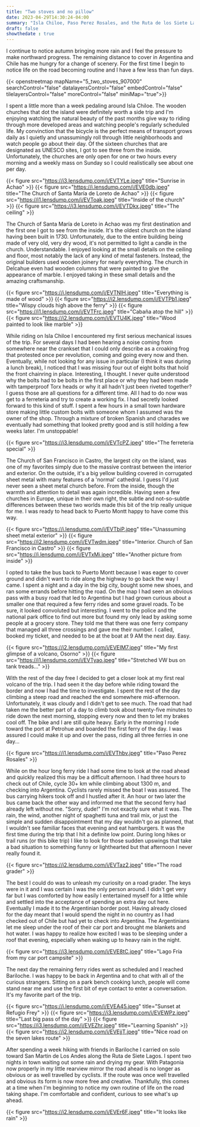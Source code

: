 ```yaml
---
title: "Two stoves and no pillow"
date: 2023-04-29T14:30:24-04:00
summary: "Isla Chiloe, Paso Perez Rosales, and the Ruta de los Siete Lagos"
draft: false
showthedate : true
---
```


I continue to notice autumn bringing more rain and I feel the pressure to make northward progress. The remaining distance to cover in Argentina and Chile has me hungry for a change of scenery. For the first time I begin to notice life on the road becoming routine and I have a few less than fun days.

{{< openstreetmap mapName="5_two_stoves_907000"  searchControl="false" datalayersControl="false" embedControl="false" tilelayersControl="false" moreControl="false" miniMap="true">}}

I spent a little more than a week pedaling around Isla Chiloe. The wooden churches that dot the island were definitely worth a side trip and I'm enjoying watching the natural beauty of the past months give way to riding through more developed areas and watching people's regularly scheduled life. My convinction that the bicycle is the perfect means of transport grows daily as I quietly and unassumingly roll through little neighborhoods and watch people go about their day. Of the sixteen churches that are designated as UNESCO sites, I got to see three from the inside. Unfortunately, the churches are only open for one or two hours every morning and a weekly mass on Sunday so I could realistically see about one per day.

{{< figure src="https://i3.lensdump.com/i/EVTYLe.jpeg" title="Sunrise in Achao" >}}
{{< figure src="https://i.lensdump.com/i/EVE0db.jpeg" title="The Church of Santa María de Loreto de Achao" >}}
{{< figure src="https://i1.lensdump.com/i/EVToak.jpeg" title="Inside of the church" >}}
{{< figure src="https://i3.lensdump.com/i/EVTDkx.jpeg" title="The ceiling" >}}

The Church of Santa María de Loreto in Achao was my first destination and the first one I got to see from the inside. It's the oldest church on the island having been built in 1730. Unfortunately, due to the entire building being made of very old, very dry wood, it's not permitted to light a candle in the church. Understandable. I enjoyed looking at the small details on the ceiling and floor, most notably the lack of any kind of metal fasteners. Instead, the original builders used wooden joinery for nearly everything. The church in Delcahue even had wooden columns that were painted to give the appearance of marble. I enjoyed taking in these small details and the amazing craftsmanship. 

{{< figure src="https://i.lensdump.com/i/EVTNlH.jpeg" title="Everything is made of wood" >}}
{{< figure src="https://i2.lensdump.com/i/EVTPb1.jpeg" title="Wispy clouds high above the ferry" >}}
{{< figure src="https://i1.lensdump.com/i/EVTFrc.jpeg" title="Cabaña atop the hill" >}}
{{< figure src="https://i2.lensdump.com/i/EVTU4K.jpeg" title="Wood painted to look like marble" >}}

While riding on Isla Chiloe I encountered my first serious mechanical issues of the trip. For several days I had been hearing a noise coming from somewhere near the crankset that I could only describe as a croaking frog that protested once per revolution, coming and going every now and then. Eventually, while not looking for any issue in particular (I think it was during a lunch break), I noticed that I was missing four out of eight bolts that hold the front chainring in place. Interesting, I thought. I never quite understood why the bolts had to be bolts in the first place or why they had been made with tamperproof Torx heads or why it all hadn't just been riveted together? I guess those are all questions for a different time. All I had to do now was get to a ferreteria and try to create a working fix. I had secretly looked forward to this kind of stuff. I spent a few hours in a small town hardware store making little custom bolts with someone whom I assumed was the owner of the shop. Through a mixture of broken Spanish and charades we eventually had something that looked pretty good and is still holding a few weeks later. I'm unstoppable!

{{< figure src="https://i3.lensdump.com/i/EVTcPZ.jpeg" title="The ferreteria special" >}}

The Church of San Francisco in Castro, the largest city on the island, was one of my favorites simply due to the massive contrast between the interior and exterior. On the outside, it's a big yellow building covered in corrugated sheet metal with many features of a 'normal' cathedral. I guess I'd just never seen a sheet metal church before. From the inside, though the warmth and attention to detail was again incredible. Having seen a few churches in Europe, unique in their own right, the subtle and not-so-subtle differences between these two worlds made this bit of the trip really unique for me. I was ready to head back to Puerto Montt happy to have come this way.  

{{< figure src="https://i.lensdump.com/i/EVTbiP.jpeg" title="Unassuming sheet metal exterior" >}}
{{< figure src="https://i2.lensdump.com/i/EVTwdm.jpeg" title="Interior. Church of San Francisco in Castro" >}}
{{< figure src="https://i.lensdump.com/i/EVTxMi.jpeg" title="Another picture from inside" >}}

I opted to take the bus back to Puerto Montt because I was eager to cover ground and didn't want to ride along the highway to go back the way I came. I spent a night and a day in the big city, bought some new shoes, and ran some errands before hitting the road. On the map I had seen an obvious pass with a busy road that led to Argentina but I had grown curious about a smaller one that required a few ferry rides and some gravel roads. To be sure, it looked convoluted but interesting. I went to the police and the national park office to find out more but found my only lead by asking some people at a grocery store. They told me that there was one ferry company that managed all three crossings and gave me their number. I called, booked my ticket, and needed to be at the boat at 9 AM the next day. Easy. 

{{< figure src="https://i2.lensdump.com/i/EVEIM7.jpeg" title="My first glimpse of a volcano, Osorno" >}}
{{< figure src="https://i1.lensdump.com/i/EVTyao.jpeg" title="Stretched VW bus on tank treads..." >}}

With the rest of the day free I decided to get a closer look at my first real volcano of the trip. I had seen it the day before while riding toward the border and now I had the time to investigate. I spent the rest of the day climbing a steep road and reached the end somewhere mid-afternoon. Unfortunately, it was cloudy and I didn't get to see much. The road that had taken me the better part of a day to climb took about twenty-five minutes to ride down the next morning, stopping every now and then to let my brakes cool off. The bike and I are still quite heavy. Early in the morning I rode toward the port at Petrohue and boarded the first ferry of the day. I was assured I could make it up and over the pass, riding all three ferries in one day...

{{< figure src="https://i1.lensdump.com/i/EVThbv.jpeg" title="Paso Perez Rosales" >}}

While on the hour long ferry ride I had some time to look at the road ahead and quickly realized this may be a difficult afternoon. I had three hours to check out of Chile, cycle 30+ km while climbing about 1300 m, and checking into Argentina. Cyclists rarely missed the boat I was assured. The bus carrying hikers took off and I hustled after it. An hour or two later the bus came back the other way and informed me that the second ferry had already left without me. "Sorry, dude!" I'm not exactly sure what it was. The rain, the wind, another night of spaghetti tuna and trail mix, or just the simple and sudden disappointment that my day wouldn't go as planned, that I wouldn't see familiar faces that evening and eat hamburgers. It was the first time during the trip that I hit a definite low point. During long hikes or trail runs (or this bike trip) I like to look for those sudden upswings that take a bad situation to something funny or lighthearted but that afternoon I never really found it. 

{{< figure src="https://i2.lensdump.com/i/EVTaz2.jpeg" title="The road grader" >}}

The best I could do was to unleash my curiosity on a road grader. The keys were in it and I was certain I was the only person around. I didn't get very far but I was comforted by how easily I entertained myself for a little while and settled into the acceptance of spending an extra day out here. Eventually I made it to the Argentinian border post. Having already closed for the day meant that I would spend the night in no country as I had checked out of Chile but had yet to check into Argentina. The Argentinians let me sleep under the roof of their car port and brought me blankets and hot water. I was happy to realize how excited I was to be sleeping under a roof that evening, especially when waking up to heavy rain in the night. 

{{< figure src="https://i3.lensdump.com/i/EVE8tC.jpeg" title="Lago Fría from my car port campsite" >}}

The next day the remaining ferry rides went as scheduled and I reached Bariloche. I was happy to be back in Argentina and to chat with all of the curious strangers. Sitting on a park bench cooking lunch, people will come stand near me and use the first bit of eye contact to enter a conversation. It's my favorite part of the trip. 

{{< figure src="https://i.lensdump.com/i/EVEA45.jpeg" title="Sunset at Refugio Frey" >}}
{{< figure src="https://i3.lensdump.com/i/EVEWPz.jpeg" title="Last big pass of the day" >}}
{{< figure src="https://i3.lensdump.com/i/EVEZhr.jpeg" title="Learning Spanish" >}}
{{< figure src="https://i2.lensdump.com/i/EVEjjT.jpeg" title="Nice road on the seven lakes route" >}}

After spending a week hiking with friends in Bariloche I carried on solo toward San Martin de Los Andes along the Ruta de Siete Lagos. I spent two nights in town waiting out some rain and drying my gear. With Patagonia now properly in my little rearview mirror the road ahead is no longer as obvious or as well travelled by cyclists. If the route was once well travelled and obvious its form is now more free and creative. Thankfully, this comes at a time when I'm beginning to notice my own routine of life on the road taking shape. I'm comfortable and confident, curious to see what's up ahead.

{{< figure src="https://i2.lensdump.com/i/EVEr6F.jpeg" title="It looks like rain" >}}
